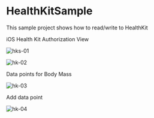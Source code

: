 # HealthKitSample
This sample project shows how to read/write to HealthKit

iOS Health Kit Authorization View

![hks-01](https://cloud.githubusercontent.com/assets/4623150/8018167/2df05c60-0bd3-11e5-9081-4e34dc29a354.png)


![hk-02](https://cloud.githubusercontent.com/assets/4623150/8018168/3010cc14-0bd3-11e5-9b87-ba7db328e0b3.png)

Data points for Body Mass

![hk-03](https://cloud.githubusercontent.com/assets/4623150/8018169/32cb60a4-0bd3-11e5-80fe-e9234acdde71.png)

Add data point 

![hk-04](https://cloud.githubusercontent.com/assets/4623150/8018170/3678ada6-0bd3-11e5-8ffd-15ede768f6f8.png)
